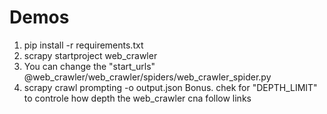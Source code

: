 # Demos

1. pip install -r requirements.txt
2. scrapy startproject web_crawler
3. You can change the "start_urls" @web_crawler/web_crawler/spiders/web_crawler_spider.py
4. scrapy crawl prompting -o output.json
Bonus. chek for "DEPTH_LIMIT" to controle how depth the web_crawler cna follow links 
